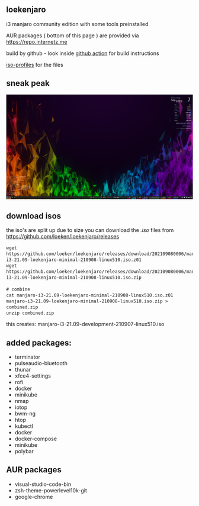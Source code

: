 ## loekenjaro

i3 manjaro community edition with some tools preinstalled

AUR packages ( bottom of this page ) are provided via https://repo.internetz.me

build by github - look inside [github action](https://github.com/loeken/loekenjaro/blob/main/.github/workflows/iso_build.yml) for build instructions

[iso-profiles](https://github.com/loeken/iso-profiles) for the files

## sneak peak
![GitHub Logo](/screenshot.png)

## download isos

the iso's are split up due to size
you can download the *.iso* files from https://github.com/loeken/loekenjaro/releases
```
wget https://github.com/loeken/loekenjaro/releases/download/202109080006/manjaro-i3-21.09-loekenjaro-minimal-210908-linux510.iso.z01
wget https://github.com/loeken/loekenjaro/releases/download/202109080006/manjaro-i3-21.09-loekenjaro-minimal-210908-linux510.iso.zip

# combine
cat manjaro-i3-21.09-loekenjaro-minimal-210908-linux510.iso.z01 manjaro-i3-21.09-loekenjaro-minimal-210908-linux510.iso.zip > combined.zip
unzip combined.zip
```

this creates: manjaro-i3-21.09-development-210907-linux510.iso


## added packages:
- terminator
- pulseaudio-bluetooth
- thunar
- xfce4-settings
- rofi
- docker
- minikube
- nmap
- iotop
- bwm-ng
- htop
- kubectl
- docker
- docker-compose
- minikube
- polybar

## AUR packages
- visual-studio-code-bin
- zsh-theme-powerlevel10k-git
- google-chrome